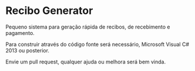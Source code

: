 # Recibo Generator

Pequeno sistema para geração rápida de recibos, de recebimento e pagamento.

Para construir através do código fonte será necessário,
Microsoft Visual C# 2013 ou posterior.

Envie um pull request, qualquer ajuda ou melhora será bem vinda.